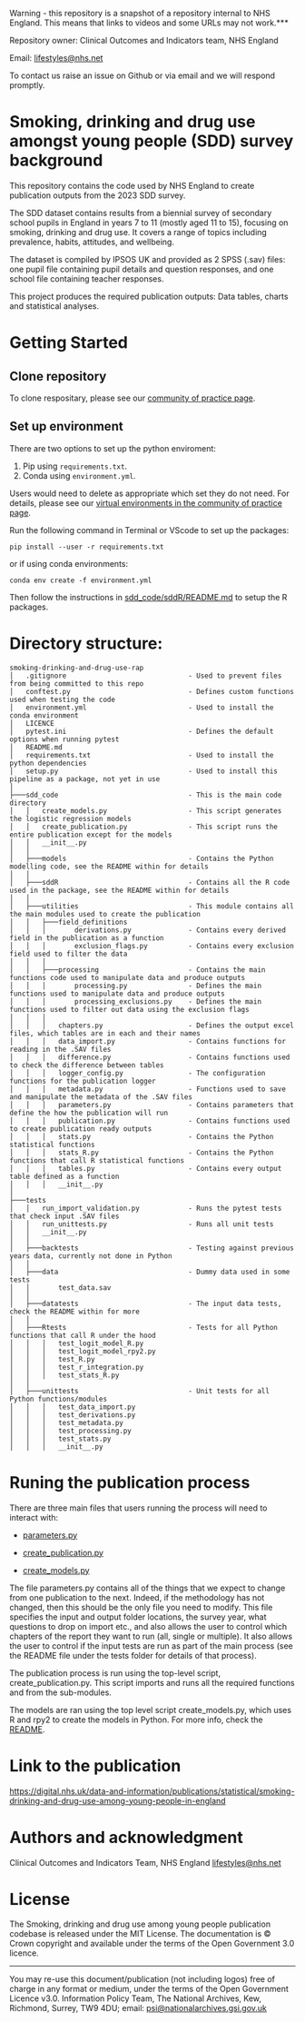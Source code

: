 Warning - this repository is a snapshot of a repository internal to NHS England.
This means that links to videos and some URLs may not work.***

Repository owner: Clinical Outcomes and Indicators team, NHS England

Email: lifestyles@nhs.net

To contact us raise an issue on Github or via email and we will respond promptly.

# Smoking, drinking and drug use amongst young people (SDD) survey background

This repository contains the code used by NHS England to create publication outputs from the 2023 SDD survey.

The SDD dataset contains results from a biennial survey of secondary school pupils
in England in years 7 to 11 (mostly aged 11 to 15), focusing on smoking, drinking
and drug use. It covers a range of topics including prevalence, habits, attitudes,
and wellbeing.

The dataset is compiled by IPSOS UK and provided as 2 SPSS (.sav) files: one pupil
file containing pupil details and question responses, and one school file containing
teacher responses.

This project produces the required publication outputs: Data tables, charts and
statistical analyses.

# Getting Started

## Clone repository
To clone respositary, please see our [community of practice page](https://github.com/NHSDigital/rap-community-of-practice/blob/main/docs/training_resources/git/using-git-collaboratively.md).

## Set up environment
There are two options to set up the python enviroment:
1. Pip using `requirements.txt`.
2. Conda using `environment.yml`.

Users would need to delete as appropriate which set they do not need. For details, please see our [virtual environments in the community of practice page](https://github.com/NHSDigital/rap-community-of-practice/blob/main/docs/training_resources/python/virtual-environments/venv.md).

Run the following command in Terminal or VScode to set up the packages:
```
pip install --user -r requirements.txt
```

or if using conda environments:
```
conda env create -f environment.yml
```
Then follow the instructions in [sdd_code/sddR/README.md](sdd_code/sddR/README.md) to setup the R packages.

# Directory structure:
```
smoking-drinking-and-drug-use-rap
│   .gitignore                              - Used to prevent files from being committed to this repo
│   conftest.py                             - Defines custom functions used when testing the code
│   environment.yml                         - Used to install the conda environment
│   LICENCE
│   pytest.ini                              - Defines the default options when running pytest
│   README.md
│   requirements.txt                        - Used to install the python dependencies
│   setup.py                                - Used to install this pipeline as a package, not yet in use
│
├───sdd_code                                - This is the main code directory
│   │   create_models.py                    - This script generates the logistic regression models
│   │   create_publication.py               - This script runs the entire publication except for the models
│   │   __init__.py
│   │
│   ├───models                              - Contains the Python modelling code, see the README within for details
│   │
│   ├───sddR                                - Contains all the R code used in the package, see the README within for details
│   │
│   ├───utilities                           - This module contains all the main modules used to create the publication
│   │   ├───field_definitions
│   │   │       derivations.py              - Contains every derived field in the publication as a function
│   │   │       exclusion_flags.py          - Contains every exclusion field used to filter the data
│   │   │
│   │   ├───processing                      - Contains the main functions code used to manipulate data and produce outputs
│   │   │       processing.py               - Defines the main functions used to manipulate data and produce outputs
│   │   │       processing_exclusions.py    - Defines the main functions used to filter out data using the exclusion flags
│   │   │
│   │   │   chapters.py                     - Defines the output excel files, which tables are in each and their names
│   │   │   data_import.py                  - Contains functions for reading in the .SAV files
│   │   │   difference.py                   - Contains functions used to check the difference between tables
│   │   │   logger_config.py                - The configuration functions for the publication logger
│   │   │   metadata.py                     - Functions used to save and manipulate the metadata of the .SAV files
│   │   │   parameters.py                   - Contains parameters that define the how the publication will run                  
│   │   │   publication.py                  - Contains functions used to create publication ready outputs
│   │   │   stats.py                        - Contains the Python statistical functions
│   │   │   stats_R.py                      - Contains the Python functions that call R statistical functions
│   │   │   tables.py                       - Contains every output table defined as a function
│   │   │   __init__.py
│
├───tests                               
│   │   run_import_validation.py            - Runs the pytest tests that check input .SAV files
│   │   run_unittests.py                    - Runs all unit tests
│   │   __init__.py 
│   │
│   ├───backtests                           - Testing against previous years data, currently not done in Python
│   │
│   ├───data                                - Dummy data used in some tests
│   │       test_data.sav
│   │
│   ├───datatests                           - The input data tests, check the README within for more
│   │
│   ├───Rtests                              - Tests for all Python functions that call R under the hood
│   │   │   test_logit_model_R.py
│   │   │   test_logit_model_rpy2.py
│   │   │   test_R.py
│   │   │   test_r_integration.py
│   │   │   test_stats_R.py
│   │
│   ├───unittests                           - Unit tests for all Python functions/modules
│   │   │   test_data_import.py
│   │   │   test_derivations.py
│   │   │   test_metadata.py
│   │   │   test_processing.py
│   │   │   test_stats.py
│   │   │   __init__.py
```

# Runing the publication process

There are three main files that users running the process will need to interact with:

- [parameters.py](sdd_code/utilities/parameters.py)

- [create_publication.py](sdd_code/create_publication.py)

- [create_models.py](sdd_code/create_models.py)

The file parameters.py contains all of the things that we expect to change from one publication
to the next. Indeed, if the methodology has not changed, then this should be the only file you need
to modify. This file specifies the input and output folder locations, the survey year,
what questions to drop on import etc., and also allows the user to control which chapters
of the report they want to run (all, single or multiple). It also allows the user to control
if the input tests are run as part of the main process (see the README file under the tests folder
for details of that process).

The publication process is run using the top-level script, create_publication.py. 
This script imports and runs all the required functions and from the sub-modules.

The models are ran using the top level script create_models.py, which uses R and rpy2 to create the models in Python. For more info, check the [README](sdd_code\models\README.md).

# Link to the publication
https://digital.nhs.uk/data-and-information/publications/statistical/smoking-drinking-and-drug-use-among-young-people-in-england

# Authors and acknowledgment

Clinical Outcomes and Indicators Team, NHS England lifestyles@nhs.net

# License
The Smoking, drinking and drug use among young people publication codebase is released
under the MIT License. The documentation is © Crown copyright and available under the
terms of the Open Government 3.0 licence.
________________________________________
You may re-use this document/publication (not including logos) free of charge in any
format or medium, under the terms of the Open Government Licence v3.0.
Information Policy Team, The National Archives, Kew, Richmond, Surrey, TW9 4DU;
email: psi@nationalarchives.gsi.gov.uk



